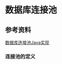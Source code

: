 # 数据库连接池

## 参考资料
[数据库连接池Java实现](http://blog.csdn.net/kingcat666/article/details/77678990)

### 连接池的定义
